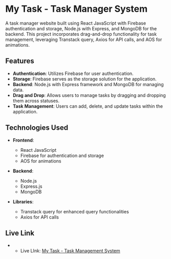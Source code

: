 # My Task - Task Manager System

A task manager website built using React JavaScript with Firebase authentication and storage, Node.js with Express, and MongoDB for the backend. This project incorporates drag-and-drop functionality for task management, leveraging Transtack query, Axios for API calls, and AOS for animations.

## Features

-   **Authentication**: Utilizes Firebase for user authentication.
-   **Storage**: Firebase serves as the storage solution for the application.
-   **Backend**: Node.js with Express framework and MongoDB for managing data.
-   **Drag and Drop**: Allows users to manage tasks by dragging and dropping them across statuses.
-   **Task Management**: Users can add, delete, and update tasks within the application.

## Technologies Used

-   **Frontend**:

    -   React JavaScript
    -   Firebase for authentication and storage
    -   AOS for animations

-   **Backend**:

    -   Node.js
    -   Express.js
    -   MongoDB

-   **Libraries**:
    -   Transtack query for enhanced query functionalities
    -   Axios for API calls

## Live Link

-   -   Live LInk: [My Task - Task Management System](https://my-tasks02.netlify.app)
